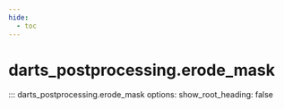 ```yaml
---
hide:
  - toc
---
```

# <code class='doc-symbol doc-symbol-nav doc-symbol-function'></code>darts_postprocessing.erode_mask

::: darts_postprocessing.erode_mask
    options:
      show_root_heading: false
